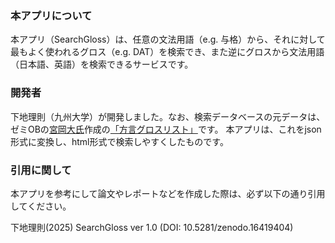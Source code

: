 ### 本アプリについて
本アプリ（SearchGloss）は、任意の文法用語（e.g. 与格）から、それに対して最もよく使われるグロス（e.g. DAT）を検索でき、また逆にグロスから文法用語（日本語、英語）を検索できるサービスです。

### 開発者
下地理則（九州大学）が開発しました。なお、検索データベースの元データは、ゼミOBの[宮岡大氏](https://researchmap.jp/miyaokah)作成の[「方言グロスリスト」](https://www.mshimoji.com/blank-12)です。
本アプリは、これをjson形式に変換し、html形式で検索しやすくしたものです。

### 引用に関して
本アプリを参考にして論文やレポートなどを作成した際は、必ず以下の通り引用してください。

下地理則(2025) SearchGloss ver 1.0 (DOI: 10.5281/zenodo.16419404) 

